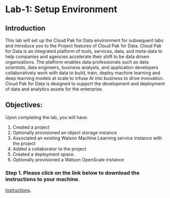 # Lab-1: Setup Environment

## Introduction
This lab will set up the Cloud Pak for Data environment for subsequent labs and introduce you to the Project features of Cloud Pak for Data. Cloud Pak for Data is an integrated platform of tools, services, data, and meta-data to help companies and agencies accelerate their shift to be data driven organizations. The platform enables data professionals such as data scientists, data engineers, business analysts, and application developers collaboratively work with data to build, train, deploy machine learning and deep learning models at scale to infuse AI into business to drive innovation. Cloud Pak for Data is designed to support the development and deployment of data and analytics assets for the enterprise.

## Objectives:

Upon completing the lab, you will have:

1.  Created a project
1.  Optionally provisioned an object storage instance 
1.  Associated an existing Watson Machine Learning service instance with the project
1.  Added a collaborator to the project
1.  Created a deployment space. 
1.  Optionally provisioned a Watson OpenScale instance

### Step 1. Please click on the link below to download the instructions to your machine.

[Instructions](https://github.com/bleonardb3/ML_POT_10-07-2021/raw/main/Lab-1/SetupEnvironmentv10-07-2021.pdf).
